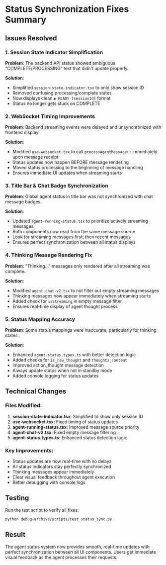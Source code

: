 # Status Synchronization Fixes Summary

## Issues Resolved

### 1. Session State Indicator Simplification
**Problem**: The backend API status showed ambiguous "COMPLETE/PROCESSING" text that didn't update properly.

**Solution**: 
- Simplified `session-state-indicator.tsx` to only show session ID
- Removed confusing processing/complete states
- Now displays clean `◉ READY [sessionId]` format
- Status no longer gets stuck on COMPLETE

### 2. WebSocket Timing Improvements
**Problem**: Backend streaming events were delayed and unsynchronized with frontend display.

**Solution**:
- Modified `use-websocket.tsx` to call `processAgentMessage()` immediately upon message receipt
- Status updates now happen BEFORE message rendering
- Moved status processing to the beginning of message handling
- Ensures immediate UI updates when streaming starts

### 3. Title Bar & Chat Badge Synchronization
**Problem**: Global agent status in title bar was not synchronized with chat message badges.

**Solution**:
- Updated `agent-running-status.tsx` to prioritize actively streaming messages
- Both components now read from the same message source
- Look for streaming messages first, then recent messages
- Ensures perfect synchronization between all status displays

### 4. Thinking Message Rendering Fix
**Problem**: "Thinking..." messages only rendered after all streaming was complete.

**Solution**:
- Modified `agent-chat-v2.tsx` to not filter out empty streaming messages
- Thinking messages now appear immediately when streaming starts
- Added check for `isStreaming` in empty message filter
- Ensures real-time display of agent thought process

### 5. Status Mapping Accuracy
**Problem**: Some status mappings were inaccurate, particularly for thinking states.

**Solution**:
- Enhanced `agent-status.types.ts` with better detection logic
- Added checks for `is_raw_thought` and `thoughts_content`
- Improved action_thought message detection
- Always update status when not in standby mode
- Added console logging for status updates

## Technical Changes

### Files Modified:
1. **session-state-indicator.tsx**: Simplified to show only session ID
2. **use-websocket.tsx**: Fixed timing of status updates
3. **agent-running-status.tsx**: Improved message source priority
4. **agent-chat-v2.tsx**: Fixed empty message filtering
5. **agent-status.types.ts**: Enhanced status detection logic

### Key Improvements:
- Status updates are now real-time with no delays
- All status indicators stay perfectly synchronized
- Thinking messages appear immediately
- Clear visual feedback throughout agent execution
- Better debugging with console logs

## Testing
Run the test script to verify all fixes:
```bash
python debug-archive/scripts/test_status_sync.py
```

## Result
The agent status system now provides smooth, real-time updates with perfect synchronization between all UI components. Users get immediate visual feedback as the agent processes their requests.